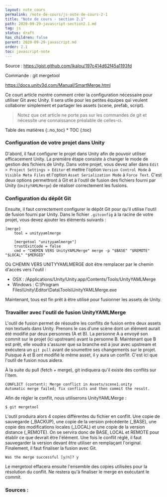 ```yaml
---
layout: note_cours
permalink: /note-de-cours/js-note-de-cours-2-1
title: "Note de cours - section 2.1"
path: 2020-09-29-javascript-section2.1.md
tag: js
status: draft
has_children: false
parent: 2020-09-29-javascript.md
order: 2.1
toc: javascript-note
---
```


Source : 
https://gist.github.com/Ikalou/197c414d62f45a1193fd

Commande : git mergetool

https://docs.unity3d.com/Manual/SmartMerge.html

Ce court article montre comment créer la configuration nécessaire pour utiliser Git avec Unity. Il sera utile pour les petites équipes qui veulent collaborer simplement et partager les assets (scene, prefab, script). 

> Notez que cet article ne porte pas sur les commandes de git et nécessite une connaissance préalable de celles-ci.

<div class="toc" markdown="1">
<span class="gamma">Table des matières</span>
{:.no_toc}
* TOC
{:toc}
</div>

### Configuration de votre projet dans Unity
D'abord, il faut configurer le projet dans Unity afin de pouvoir utiliser efficacement Unity. La première étape consiste à changer le mode de gestion des fichiers de Unity. Dans votre projet, vous devez aller dans `Edit > Project Settings > Editor` et mettre l'option `Version Control Mode` à `Visible Meta Files` et l'option `Asset Serialization Mode` à `Force Text`. C'est deux options permettront à Git et à l'outil de fusion des fichiers fourni par Unity (`UnityYAMLMerge`) de réaliser correctement les fusions.

### Configuration du dépôt Git
Ensuite, il faut correctement configurer le dépôt Git pour qu'il utilise l'outil de fusion fourni par Unity. Dans le fichier `.gitconfig` à la racine de votre projet, vous devez ajouter les éléments suivants :
```
[merge]
    tool = unityyamlmerge

    [mergetool "unityyamlmerge"]
    trustExitCode = false
    cmd = "CHEMIN VERS UnityYAMLMerge" merge -p "$BASE" "$REMOTE" "$LOCAL" "$MERGED"
```
Où CHEMIN VERS UNITYYAMLMERGE doit être remplacer par le chemin d'accès vers l'outil :
- OSX : /Applications/Unity/Unity.app/Contents/Tools/UnityYAMLMerge
- Windows : C:\Program Files\Unity\Editor\Data\Tools\UnityYAMLMerge.exe

Maintenant, tous est fin prêt à être utilisé pour fusionner les assets de Unity.

### Travailler avec l'outil de fusion UnityYAMLMerge
L'outil de fusion permet de résoudre les conflits de fusion entre deux assets non textuels dans Unity. Prenons le cas d'une scène dont un élément aurait été modifié par deux personnes (A et B). La personne A a envoyé son commit sur le projet (ici upstream) avant la personne B. Maintenant que B est prêt, elle voudra s'assurer que sa branche est à jour avec upstream et exécutera un `git pull` avant de soumettre ses changements sur le projet. Puisque A et B ont modifié le même asset, il y aura un conflit. C'est ici que l'outil de fusion nous aidera. 

À la suite du pull (fetch + merge), git indiquera qu'il existe des conflits sur l'item. 
```
CONFLICT (content): Merge conflict in Assets/scene1.unity
Automatic merge failed; fix conflicts and then commit the result.
```

Afin de régler le conflit, nous utiliserons UnityYAMLMerge : 
```
$ git mergetool
```
L'outil produira alors 4 copies différentes du fichier en conflit. Une copie de sauvegarde (_BACKUP), une copie de la version précédente (_BASE), une copie des modifications locales (_LOCAL) et une copie de la version distance (_REMOTE). On se servira donc de BASE, LOCAL et REMOTE pour établir ce que devrait être l'élément. Une fois le conflit réglé, il faut sauvegarder la version devant être utiliser en remplaçant l'original. Finalement, il faut finaliser la fusion avec Git.

```
Was the merge successful [y/n]? y
```
Le mergetool effacera ensuite l'ensemble des copies utilisées pour la résolution du conflit. Ne restera qu'à finaliser le merge en exécutant le commit.



### Sources : 

